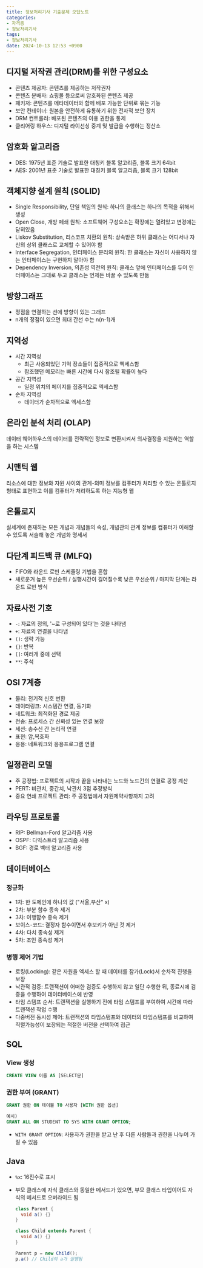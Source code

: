 ```yaml
---
title: 정보처리기사 기출문제 오답노트
categories:
- 자격증
- 정보처리기사
tags:
- 정보처리기사
date: 2024-10-13 12:53 +0900
---
```

## 디지털 저작권 관리(DRM)를 위한 구성요소

- 콘텐츠 제공자: 콘텐츠를 제공하는 저작권자
- 콘텐츠 분배자: 쇼핑몰 등으로써 암호화된 콘텐츠 제공
- 패키저: 콘텐츠를 메타데이터와 함께 배포 가능한 단위로 묶는 기능
- 보안 컨테이너: 원본을 안전하게 유통하기 위한 전자적 보안 장치
- DRM 컨트롤러: 배포된 콘텐츠의 이용 권한을 통제
- 클리어링 하우스: 디지털 라이선싱 중계 및 발급을 수행하는 정산소

## 암호화 알고리즘

- DES: 1975년 표준 기술로 발표한 대칭키 블록 알고리즘, 블록 크기 64bit
- AES: 2001년 표준 기술로 발표한 대칭키 블록 알고리즘, 블록 크기 128bit

## 객체지향 설계 원칙 (SOLID)

- Single Responsibility, 단일 책임의 원칙: 하나의 클래스는 하나의 목적을 위해서 생성
- Open Close, 개방 페쇄 원칙: 소프트웨어 구성요소는 확장에는 열려있고 변경에는 닫혀있음
- Liskov Substitution, 리스코프 치환의 원칙: 상속받은 하위 클래스는 어디서나 자신의 상위 클래스로 교체할 수 있어야 함
- Interface Segregation, 인터페이스 분리의 원칙: 한 클래스는 자신이 사용하지 않는 인터페이스는 구현하지 말아야 함
- Dependency Inversion, 의존성 역전의 원칙: 클래스 앞에 인터페이스를 두어 인터페이스는 그대로 두고 클래스는 언제든 바꿀 수 있도록 만듦

## 방향그래프

- 정점을 연결하는 선에 방향이 있는 그래프
- n개의 정점이 있으면 최대 간선 수는 n(n-1)개

## 지역성

- 시간 지역성
  - 최근 사용되었던 기억 장소들이 집중적으로 엑세스함
  - 참조했던 메모리는 빠른 시간에 다시 참조될 확률이 높다
- 공간 지역성
  - 일정 위치의 페이지를 집중적으로 엑세스함
- 순차 지역성
  - 데이터가 순차적으로 엑세스함

## 온라인 분석 처리 (OLAP)

데이터 웨어하우스의 데이터를 전략적인 정보로 변환시켜서 의사결정을 지원하는 역할을 하는 시스템

## 시맨틱 웹

리소스에 대한 정보와 자원 사이의 관계-의미 정보를 컴퓨터가 처리할 수 있는 온톨로지 형태로 표현하고 이를 컴퓨터가 처리하도록 하는 지능형 웹

## 온톨로지

실세계에 존재하는 모든 개념과 개념들의 속성, 개념관의 관계 정보를 컴퓨터가 이해할 수 있도록 서술해 놓은 개념화 명세서

## 다단계 피드백 큐 (MLFQ)

- FIFO와 라운드 로빈 스케줄링 기법을 혼합
- 새로운거 높은 우선순위 / 실행시간이 길어질수록 낮은 우선순위 / 마지막 단계는 라운드 로빈 방식

## 자료사전 기호

- `-`: 자료의 정의, '~로 구성되어 있다'는 것을 나타냄
- `+`: 자료의 연결을 나타냄
- `()`: 생략 가능
- `{}`: 반복
- `[]`: 여러개 중에 선택
- `**`: 주석

## OSI 7계층

- 물리: 전기적 신호 변환
- 데이터링크: 시스템간 연결, 동기화
- 네트워크: 최적화된 경로 제공
- 전송: 프로세스 간 신뢰성 있는 연결 보장
- 세션: 송수신 간 논리적 연결
- 표현: 암,복호화
- 응용: 네트워크와 응용프로그램 연결

## 일정관리 모델

- 주 공정법: 프로젝트의 시작과 끝을 나타내는 노드와 노드간의 연결로 공정 계산
- PERT: 비관치, 중간치, 낙관치 3점 추정방식
- 중요 연쇄 프로젝트 관리: 주 공정법에서 자원제약사항까지 고려

## 라우팅 프로토콜

- RIP: Bellman-Ford 알고리즘 사용
- OSPF: 다익스트라 알고리즘 사용
- BGF: 경로 벡터 알고리즘 사용

## 데이터베이스

### 정규화

- 1차: 한 도메인에 하나의 값 ("서울,부산" x)
- 2차: 부분 함수 종속 제거
- 3차: 이행함수 종속 제거
- 보이스-코드: 결정자 함수이면서 후보키가 아닌 것 제거
- 4차: 다치 종속성 제거
- 5차: 조인 종속성 제거

### 병행 제어 기법

- 로킹(Locking): 같은 자원을 엑세스 할 때 데이터를 잠가(Lock)서 순차적 진행을 보장
- 낙관적 검증: 트랜잭션이 어떠한 검증도 수행하지 않고 일단 수행한 뒤, 종료시에 검증을 수행하여 데이터베이스에 반영
- 타임 스탬프 순서: 트랜잭션을 실행하기 전에 타임 스탬프를 부여하여 시간에 따라 트랜잭션 작업 수행
- 다중버전 동시성 제어: 트랜잭션의 타임스탬프와 데이터의 타임스탬프를 비교하여 직렬가능성이 보장되는 적절한 버전을 선택하여 접근

## SQL

### View 생성

```sql
CREATE VIEW 이름 AS [SELECT문]
```

### 권한 부여 (GRANT)

```sql
GRANT 권한 ON 테이블 TO 사용자 [WITH 권한 옵션]

예시)
GRANT ALL ON STUDENT TO SYS WITH GRANT OPTION;
```

- `WITH GRANT OPTION`: 사용자가 권한을 받고 난 후 다른 사람들과 권한을 나누어 가질 수 있음

## Java

- `%x`: 16진수로 표시
- 부모 클래스에 자식 클래스와 동일한 메서드가 있으면, 부모 클래스 타입이어도 자식의 메서드로 오버라이드 됨

  ```java
  class Parent {
    void a() {}
  }

  class Child extends Parent {
    void a() {}
  }

  Parent p = new Child();
  p.a() // Child의 a가 실행됨
  ```
